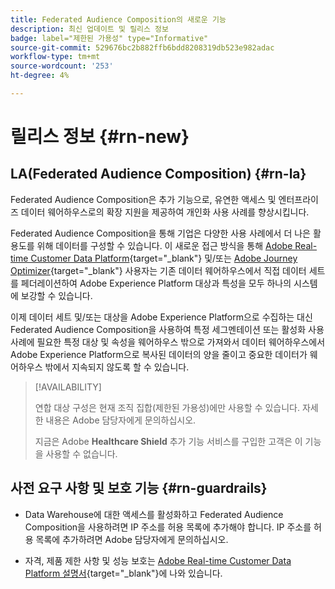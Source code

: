 ```yaml
---
title: Federated Audience Composition의 새로운 기능
description: 최신 업데이트 및 릴리스 정보
badge: label="제한된 가용성" type="Informative"
source-git-commit: 529676bc2b882ffb6bdd8208319db523e982adac
workflow-type: tm+mt
source-wordcount: '253'
ht-degree: 4%

---
```



# 릴리스 정보 {#rn-new}

## LA(Federated Audience Composition) {#rn-la}

Federated Audience Composition은 추가 기능으로, 유연한 액세스 및 엔터프라이즈 데이터 웨어하우스로의 확장 지원을 제공하여 개인화 사용 사례를 향상시킵니다.

Federated Audience Composition을 통해 기업은 다양한 사용 사례에서 더 나은 활용도를 위해 데이터를 구성할 수 있습니다. 이 새로운 접근 방식을 통해 [Adobe Real-time Customer Data Platform](https://experienceleague.adobe.com/en/docs/experience-platform/segmentation/home){target="_blank"} 및/또는 [Adobe Journey Optimizer](https://experienceleague.adobe.com/ko/docs/journey-optimizer/using/ajo-home){target="_blank"} 사용자는 기존 데이터 웨어하우스에서 직접 데이터 세트를 페더레이션하여 Adobe Experience Platform 대상과 특성을 모두 하나의 시스템에 보강할 수 있습니다.

이제 데이터 세트 및/또는 대상을 Adobe Experience Platform으로 수집하는 대신 Federated Audience Composition을 사용하여 특정 세그멘테이션 또는 활성화 사용 사례에 필요한 특정 대상 및 속성을 웨어하우스 밖으로 가져와서 데이터 웨어하우스에서 Adobe Experience Platform으로 복사된 데이터의 양을 줄이고 중요한 데이터가 웨어하우스 밖에서 지속되지 않도록 할 수 있습니다.


>[!AVAILABILITY]
>
>연합 대상 구성은 현재 조직 집합(제한된 가용성)에만 사용할 수 있습니다. 자세한 내용은 Adobe 담당자에게 문의하십시오.
>
>지금은 Adobe **Healthcare Shield** 추가 기능 서비스를 구입한 고객은 이 기능을 사용할 수 없습니다.


## 사전 요구 사항 및 보호 기능 {#rn-guardrails}

* Data Warehouse에 대한 액세스를 활성화하고 Federated Audience Composition을 사용하려면 IP 주소를 허용 목록에 추가해야 합니다. IP 주소를 허용 목록에 추가하려면 Adobe 담당자에게 문의하십시오.

* 자격, 제품 제한 사항 및 성능 보호는 [Adobe Real-time Customer Data Platform 설명서](https://experienceleague.adobe.com/en/docs/experience-platform/profile/guardrails){target="_blank"}에 나와 있습니다.
